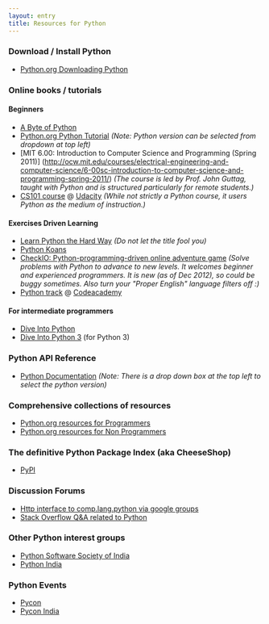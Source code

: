 ```yaml
---
layout: entry
title: Resources for Python
---
```


### Download / Install Python
* [Python.org Downloading Python](http://wiki.python.org/moin/BeginnersGuide/Download)

### Online books / tutorials

#### Beginners
* [A Byte of Python](http://www.swaroopch.com/notes/Python/)
* [Python.org Python Tutorial](http://docs.python.org/3/tutorial/index.html) _(Note: Python version can be selected from dropdown at top left)_
* [MIT 6.00: Introduction to Computer Science and Programming (Spring 2011)] (http://ocw.mit.edu/courses/electrical-engineering-and-computer-science/6-00sc-introduction-to-computer-science-and-programming-spring-2011/) _(The course is led by Prof. John Guttag, taught with Python and is structured particularly for remote students.)_
* [CS101 course](https://www.udacity.com/course/cs101) @ [Udacity](https://www.udacity.com/) _(While not strictly a Python course, it users Python as the medium of instruction.)_

#### Exercises Driven Learning
* [Learn Python the Hard Way](http://learnpythonthehardway.org) _(Do not let the title fool you)_
* [Python Koans](https://bitbucket.org/gregmalcolm/python_koans)
* [CheckIO: Python-programming-driven online adventure game](http://www.checkio.org/) _(Solve problems with Python to advance to new levels. It welcomes beginner and experienced programmers. It is new (as of Dec 2012), so could be buggy sometimes. Also turn your "Proper English" language filters off :)_
* [Python track](http://www.codecademy.com/tracks/python) @ [Codeacademy](http://www.codecademy.com/)

#### For intermediate programmers
* [Dive Into Python](http://www.diveintopython.net/toc/index.html)
* [Dive Into Python 3](http://getpython3.com/diveintopython3/) (for Python 3)

### Python API Reference
* [Python Documentation](http://docs.python.org) _(Note: There is a drop down box at the top left to select the python version)_

### Comprehensive collections of resources
* [Python.org resources for Programmers](http://wiki.python.org/moin/BeginnersGuide/Programmers)
* [Python.org resources for Non Programmers](http://wiki.python.org/moin/BeginnersGuide/NonProgrammers)

### The definitive Python Package Index (aka CheeseShop)
* [PyPI](http://pypi.python.org/pypi)

### Discussion Forums
* [Http interface to comp.lang.python via google groups](https://groups.google.com/forum/?fromgroups#!forum/comp.lang.python)
* [Stack Overflow Q&A related to Python](http://stackoverflow.com/questions/tagged/python)

### Other Python interest groups
* [Python Software Society of India](http://pssi.org.in/)
* [Python India](http://python.org.in)

### Python Events
* [Pycon](http://pycon.org)
* [Pycon India](http://in.pycon.org)
